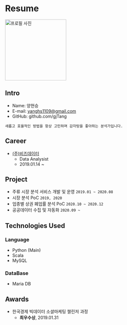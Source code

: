 # Resume

<img alt="프로필 사진" src="https://raw.githubusercontent.com/gjTang/personal/master/me.jpeg?token=AOXBNZWJMH2Y7UNRYXFKZD3AGUGTA" width="200">

## Intro
* Name: 양현승
* E-mail: yanghs1109@gmail.com
* GitHub: github.com/gjTang

```
새롭고 효율적인 방법을 항상 고민하며 감자탕을 좋아하는 분석가입니다.
```

## Career
* [(주)비즈데이터](http://bizdata.kr/wordpress/)
    - Data Analysist
    - 2019.01.14 ~
    
## Project
* 주류 시장 분석 서비스 개발 및 운영 `2019.01 ~ 2020.08`
* 시장 분석 PoC `2019, 2020`
* 업종별 상권 폐업률 분석 PoC `2020.10 ~ 2020.12`
* 공공데이터 수집 및 자동화 `2020.09 ~ `

## Technologies Used
### Language
* Python (Main)
* Scala
* MySQL

### DataBase
* Maria DB

## Awards
* 한국경제 빅데이터 소셜마케팅 챌린저 과정
    - **최우수상**, 2019.01.31
    
